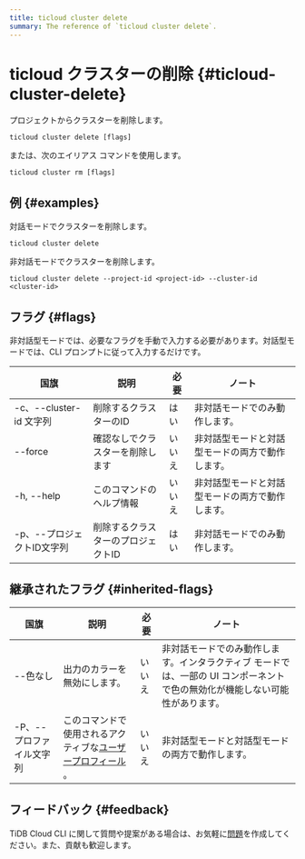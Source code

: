 ```yaml
---
title: ticloud cluster delete
summary: The reference of `ticloud cluster delete`.
---
```


# ticloud クラスターの削除 {#ticloud-cluster-delete}

プロジェクトからクラスターを削除します。

```shell
ticloud cluster delete [flags]
```

または、次のエイリアス コマンドを使用します。

```shell
ticloud cluster rm [flags]
```

## 例 {#examples}

対話モードでクラスターを削除します。

```shell
ticloud cluster delete
```

非対話モードでクラスターを削除します。

```shell
ticloud cluster delete --project-id <project-id> --cluster-id <cluster-id>
```

## フラグ {#flags}

非対話型モードでは、必要なフラグを手動で入力する必要があります。対話型モードでは、CLI プロンプトに従って入力するだけです。

| 国旗                  | 説明                 | 必要  | ノート                      |
| ------------------- | ------------------ | --- | ------------------------ |
| -c、--cluster-id 文字列 | 削除するクラスターのID       | はい  | 非対話モードでのみ動作します。          |
|  --force            | 確認なしでクラスターを削除します   | いいえ | 非対話型モードと対話型モードの両方で動作します。 |
| -h, --help          | このコマンドのヘルプ情報       | いいえ | 非対話型モードと対話型モードの両方で動作します。 |
| -p、--プロジェクトID文字列    | 削除するクラスターのプロジェクトID | はい  | 非対話モードでのみ動作します。          |

## 継承されたフラグ {#inherited-flags}

| 国旗             | 説明                                                                          | 必要  | ノート                                                               |
| -------------- | --------------------------------------------------------------------------- | --- | ----------------------------------------------------------------- |
| --色なし          | 出力のカラーを無効にします。                                                              | いいえ | 非対話モードでのみ動作します。インタラクティブ モードでは、一部の UI コンポーネントで色の無効化が機能しない可能性があります。 |
| -P、--プロファイル文字列 | このコマンドで使用されるアクティブな[ユーザープロフィール](/tidb-cloud/cli-reference.md#user-profile) 。 | いいえ | 非対話型モードと対話型モードの両方で動作します。                                          |

## フィードバック {#feedback}

TiDB Cloud CLI に関して質問や提案がある場合は、お気軽に[問題](https://github.com/tidbcloud/tidbcloud-cli/issues/new/choose)を作成してください。また、貢献も歓迎します。
